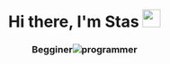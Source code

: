 <h1 align="center">Hi there, I'm Stas 
  <img src="https://github.com/blackcater/blackcater/raw/main/images/Hi.gif" height="32"/></h1>
<h3 align="center">Begginer<img src="https://img.shields.io/badge/.NET-5C2D91?style=for-the-badge&logo=.net&logoColor=white">programmer</h3>
